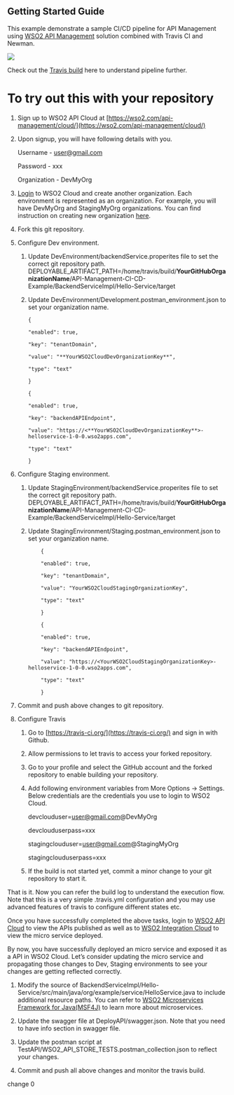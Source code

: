 




## Getting Started Guide

This example demonstrate a sample CI/CD pipeline for API Management using [WSO2 API Management](https://wso2.com/api-management/) solution combined with Travis CI and Newman.

![](https://lh5.googleusercontent.com/dYoaXQQ7CyLGXjWo6YTZDzCUKQpyevq-UlYbzdFrMYLuSQG1J6A4vFZvc4TvPLqZC-4p_Zg7qlek9oo3wiQEdGlDbCCFj8YQpSlJq0rij5kK-_KhmcF7NzWXrBmeM3F3onw4PGpM)

  

Check out the [Travis build](https://travis-ci.org/manjulaRathnayaka/API-Management-CI-CD-Example/builds/356742320) here to understand pipeline further.

  

# To try out this with your repository

1.  Sign up to WSO2 API Cloud at [https://wso2.com/api-management/cloud/](https://wso2.com/api-management/cloud/)
    
2.  Upon signup, you will have following details with you.   

    Username - [user@gmail.com](mailto:user@gmail.com)
    
    Password - xxx
    
    Organization - DevMyOrg

    

3.  [Login](http://cloudmgt.cloud.wso2.com/cloudmgt/) to WSO2 Cloud and create another organization. Each environment is represented as an organization. For example, you will have DevMyOrg and StagingMyOrg organizations. You can find instruction on creating new organization [here](https://docs.wso2.com/display/IdentityCloud/Cloud+Administration#CloudAdministration-Addaneworganization).
    
4.  Fork this git repository.
    
5.  Configure Dev environment.
    1.  Update DevEnvironment/backendService.properites file to set the correct git repository path.  DEPLOYABLE\_ARTIFACT\_PATH=/home/travis/build/**YourGitHubOrganizationName**/API-Management-CI-CD-Example/BackendServiceImpl/Hello-Service/target
    
	2.  Update DevEnvironment/Development.postman_environment.json to set your organization name.   

		    {
		    
		    "enabled": true,
		    
		    "key": "tenantDomain",
		    
		    "value": "**YourWSO2CloudDevOrganizationKey**",
		    
		    "type": "text"
		    
		    }
		    
		    {
		    
		    "enabled": true,
		    
		    "key": "backendAPIEndpoint",
		    
		    "value": "https://<**YourWSO2CloudDevOrganizationKey**>-helloservice-1-0-0.wso2apps.com",
		    
		    "type": "text"
		    
		    }

  

 1.  Configure Staging environment.
	   
	 1. Update StagingEnvironment/backendService.properites file to set the
	    correct git repository path. 
	            DEPLOYABLE\_ARTIFACT\_PATH=/home/travis/build/**YourGitHubOrganizationName**/API-Management-CI-CD-Example/BackendServiceImpl/Hello-Service/target
	    
	 2. Update StagingEnvironment/Staging.postman_environment.json to set your
	        organization name.

            
        
        	    {
        	    
        	    "enabled": true,
        	    
        	    "key": "tenantDomain",
        	    
        	    "value": "YourWSO2CloudStagingOrganizationKey",
        	    
        	    "type": "text"
        	    
        	    }
        	    
        	    {
        	    
        	    "enabled": true,
        	    
        	    "key": "backendAPIEndpoint",
        	    
        	    "value": "https://<YourWSO2CloudStagingOrganizationKey>-helloservice-1-0-0.wso2apps.com",
        	    
        	    "type": "text"
        	    
        	    }

 3. Commit and push above changes to git repository.
    
6.  Configure Travis	
    1. Go to [https://travis-ci.org/](https://travis-ci.org/) and sign in
    with Github.
    	    
    2. Allow permissions to let travis to access your forked repository.
    	    
    3.  Go to your profile and select the GitHub account and the forked repository to enable building your repository.
    	    
    4.  Add following environment variables from More Options -> Settings. Below credentials are the credentials you use to login to
    WSO2 Cloud.
    	    
    
    	 devclouduser=[user@gmail.com](mailto:user@gmail.com)@DevMyOrg
    	    
    	 devclouduserpass=xxx
    	  
    	 stagingclouduser=[user@gmail.com](mailto:user@gmail.com)@StagingMyOrg
    	    
    	 stagingclouduserpass=xxx
    	    
    
    5.  If the build is not started yet, commit a minor change to your git repository to start it.

    

That is it. Now you can refer the build log to understand the execution flow. Note that this is a very simple .travis.yml configuration and you may use advanced features of travis to configure different states etc.

  

Once you have successfully completed the above tasks, login to [WSO2 API Cloud](http://api.cloud.wso2.com/publisher/) to view the APIs published as well as to [WSO2 Integration Cloud](http://integration.cloud.wso2.com/appmgt/) to view the micro service deployed.

  

By now, you have successfully deployed an micro service and exposed it as a API in WSO2 Cloud. Let’s consider updating the micro service and propagating those changes to Dev, Staging environments to see your changes are getting reflected correctly.

1.  Modify the source of BackendServiceImpl/Hello-Service/src/main/java/org/example/service/HelloService.java to include additional resource paths. You can refer to [WSO2 Microservices Framework for Java(MSF4J)](https://github.com/wso2/msf4j) to learn more about microservices.
    
2.  Update the swagger file at DeployAPI/swagger.json. Note that you need to have info section in swagger file.
    
3.  Update the postman script at TestAPI/WSO2\_API\_STORE\_TESTS.postman\_collection.json to reflect your changes.
    
4.  Commit and push all above changes and monitor the travis build.


change 0
